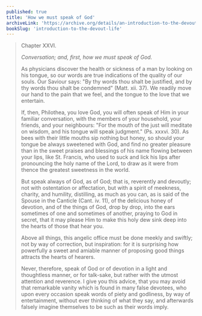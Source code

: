 ```yaml
---
published: true
title: 'How we must speak of God'
archiveLink: 'https://archive.org/details/an-introduction-to-the-devout-life/page/173?view=theater'
bookSlug: 'introduction-to-the-devout-life'
---
```


> Chapter XXVI.
>
> *Conversation; and, first, how we must speak of God.*
>
> As physicians discover the health or sickness of a man by looking on his tongue, so our words are true indications of the quality of our souls. Our Saviour says: "By thy words thou shalt be justified, and by thy words thou shalt be condemned" (Matt. xii. 37). We readily move our hand to the pain that we feel, and the tongue to the love that we entertain.
>
> If, then, Philothea, you love God, you will often speak of Him in your familiar conversation, with the members of your household, your friends, and your neighbours: "For the mouth of the just will meditate on wisdom, and his tongue will speak judgment." (Ps. xxxvi. 30). As bees with their little mouths sip nothing but honey, so should your tongue be always sweetened with God, and find no greater pleasure than in the sweet praises and blessings of his name flowing between your lips, like St. Francis, who used to suck and lick his lips after pronouncing the holy name of the Lord, to draw as it were from thence the greatest sweetness in the world.
>
> But speak always of God, as of God; that is, reverently and devoutly; not with ostentation or affectation, but with a spirit of meekness, charity, and humility, distilling, as much as you can, as is said of the Spouse in the Canticle (Cant. iv. 11), of the delicious honey of devotion, and of the things of God, drop by drop, into the ears sometimes of one and sometimes of another, praying to God in secret, that it may please Him to make this holy dew sink deep into the hearts of those that hear you.
>
> Above all things, this angelic office must be done meekly and swiftly; not by way of correction, but inspiration: for it is surprising how powerfully a sweet and amiable manner of proposing good things attracts the hearts of hearers.
>
> Never, therefore, speak of God or of devotion in a light and thoughtless manner, or for talk-sake, but rather with the utmost attention and reverence. I give you this advice, that you may avoid that remarkable vanity which is found in many false devotees, who upon every occasion speak words of piety and godliness, by way of entertainment, without ever thinking of what they say, and afterwards falsely imagine themselves to be such as their words imply.
